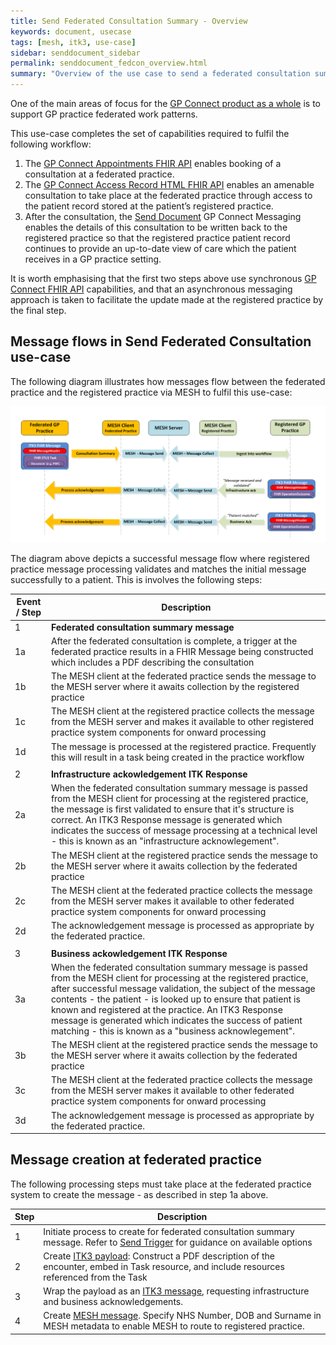 ```yaml
---
title: Send Federated Consultation Summary - Overview
keywords: document, usecase
tags: [mesh, itk3, use-case]
sidebar: senddocument_sidebar
permalink: senddocument_fedcon_overview.html
summary: "Overview of the use case to send a federated consultation summary to the registered practice of a patient."
---
```


One of the main areas of focus for the [GP Connect product as a whole](index.html)  is to support GP practice federated work patterns. 
 
This use-case completes the set of capabilities required to fulfil the following workflow:

1.	The [GP Connect Appointments FHIR API](https://nhsconnect.github.io/gpconnect/appointments.html) enables booking of a consultation at a federated practice.
2.	The [GP Connect Access Record HTML FHIR API](https://developer.nhs.uk/apis/gpconnect-0-5-0/accessrecord.html) enables an amenable consultation to take place at the federated practice through access to the patient record stored at the patient’s registered practice.
3.	After the consultation, the [Send Document](senddocument.html) GP Connect Messaging enables the details of this consultation to be written back to the registered practice so that the registered practice patient record continues to provide an up-to-date view of care which the patient receives in a GP practice setting.

It is worth emphasising that the first two steps above use synchronous [GP Connect FHIR API](https://nhsconnect.github.io/gpconnect/) capabilities, and that an asynchronous messaging approach is taken to facilitate the update made at the registered practice by the final step.

## Message flows in Send Federated Consultation use-case ##

The following diagram illustrates how messages flow between the federated practice and the registered practice via MESH to fulfil this use-case:

![Federated Consultation Sequence Diagram](images/senddocument/federated_consultation_sequence.PNG) 

The diagram above depicts a successful message flow where registered practice message processing validates and matches the initial message successfully to a patient. This is involves the following steps:

| Event / Step | Description |
|------|-------------|
| 1    | **Federated consultation summary message** |
| 1a   | After the federated consultation is complete, a trigger at the federated practice results in a FHIR Message being constructed which includes a PDF describing the consultation  |
| 1b   | The MESH client at the federated practice sends the message to the MESH server where it awaits collection by the registered practice |
| 1c   | The MESH client at the registered practice collects the message from the MESH server and makes it available to other registered practice system components for onward processing |
| 1d   | The message is processed at the registered practice. Frequently this will result in a task being created in the practice workflow |
|      |      |
| 2    | **Infrastructure ackowledgement ITK Response** |
| 2a   | When the federated consultation summary message is passed from the MESH client for processing at the registered practice, the message is first validated to ensure that it's structure is correct. An ITK3 Response message is generated which indicates the success of message processing at a technical level - this is known as an "infrastructure acknowlegement".  |
| 2b   | The MESH client at the registered practice sends the message to the MESH server where it awaits collection by the federated practice |
| 2c   | The MESH client at the federated practice collects the message from the MESH server  makes it available to other federated practice system components for onward processing |
| 2d   | The acknowledgement message is processed as appropriate by the federated practice.  |
|      |      |
| 3    | **Business ackowledgement ITK Response** |
| 3a   | When the federated consultation summary message is passed from the MESH client for processing at the registered practice, after successful message validation, the subject of the message contents - the patient - is looked up to ensure that patient is known and registered at the practice. An ITK3 Response message is generated which indicates the success of patient matching - this is known as a "business acknowlegement".  |
| 3b   | The MESH client at the registered practice sends the message to the MESH server where it awaits collection by the federated practice |
| 3c   | The MESH client at the federated practice collects the message from the MESH server  makes it available to other federated practice system components for onward processing |
| 3d   | The acknowledgement message is processed as appropriate by the federated practice.  |

 
## Message creation at federated practice ##

The following processing steps must take place at the federated practice system to create the message - as described in step 1a above.

| Step | Description |
|------|-------------|
| 1   | Initiate process to create for federated consultation summary message. Refer to [Send Trigger](senddocument_fedcon_trigger.html) for guidance on available options |	
| 2   | Create [ITK3 payload](senddocument_fedcon_payload.html): Construct a PDF description of the encounter, embed in Task resource, and include resources referenced from the Task |
| 3   | Wrap the payload as an [ITK3 message](senddocument_fedcon_itk3.html), requesting infrastructure and business acknowledgements. |
| 4   | Create [MESH message](senddocument_fedcon_mesh.html). Specify NHS Number, DOB and Surname in MESH metadata to enable MESH to route to registered practice. |

